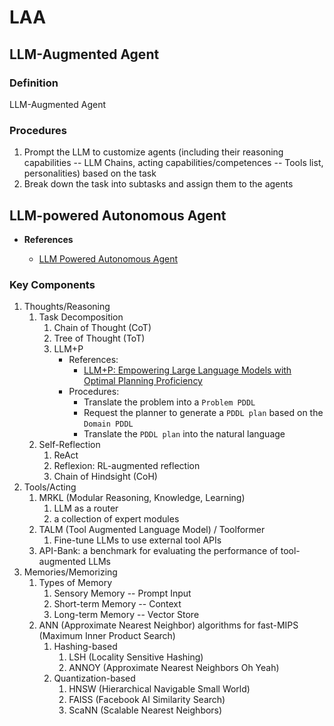# LAA

## LLM-Augmented Agent

### Definition

LLM-Augmented Agent

### Procedures

1. Prompt the LLM to customize agents (including their reasoning capabilities -- LLM Chains, acting capabilities/competences -- Tools list, personalities) based on the task
2. Break down the task into subtasks and assign them to the agents

## LLM-powered Autonomous Agent

- **References**

  - [LLM Powered Autonomous Agent](https://lilianweng.github.io/posts/2023-06-23-agent/)

### Key Components

1. Thoughts/Reasoning
   1. Task Decomposition
      1. Chain of Thought (CoT)
      2. Tree of Thought (ToT)
      3. LLM+P
         - References:
           - [LLM+P: Empowering Large Language Models with Optimal Planning Proficiency](https://arxiv.org/abs/2304.11477)
         - Procedures:
           - Translate the problem into a `Problem PDDL`
           - Request the planner to generate a `PDDL plan` based on the `Domain PDDL`
           - Translate the `PDDL plan` into the natural language
   2. Self-Reflection
      1. ReAct
      2. Reflexion: RL-augmented reflection
      3. Chain of Hindsight (CoH)
2. Tools/Acting
   1. MRKL (Modular Reasoning, Knowledge, Learning)
      1. LLM as a router
      2. a collection of expert modules
   2. TALM (Tool Augmented Language Model) / Toolformer
      1. Fine-tune LLMs to use external tool APIs
   3. API-Bank: a benchmark for evaluating the performance of tool-augmented LLMs
3. Memories/Memorizing
   1. Types of Memory
      1. Sensory Memory -- Prompt Input
      2. Short-term Memory -- Context
      3. Long-term Memory -- Vector Store
   2. ANN (Approximate Nearest Neighbor) algorithms for fast-MIPS (Maximum Inner Product Search)
      1. Hashing-based
         1. LSH (Locality Sensitive Hashing)
         2. ANNOY (Approximate Nearest Neighbors Oh Yeah)
      2. Quantization-based
         1. HNSW (Hierarchical Navigable Small World)
         2. FAISS (Facebook AI Similarity Search)
         3. ScaNN (Scalable Nearest Neighbors)
